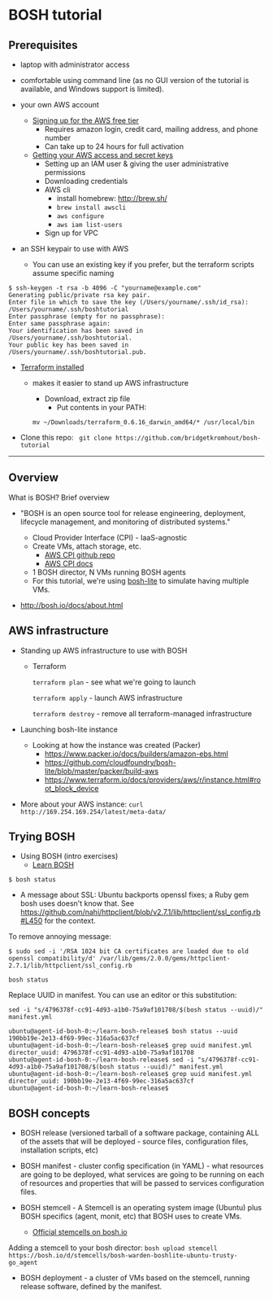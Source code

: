 # BOSH tutorial


## Prerequisites

* laptop with administrator access

* comfortable using command line (as no GUI version of the tutorial is available, and Windows support is limited).

* your own AWS account
  * [Signing up for the AWS free tier](https://aws.amazon.com/free/)
	* Requires amazon login, credit card, mailing address, and phone number
	* Can take up to 24 hours for full activation
  * [Getting your AWS access and secret keys](http://docs.aws.amazon.com/general/latest/gr/managing-aws-access-keys.html)
	* Setting up an IAM user & giving the user administrative permissions
	* Downloading credentials
	* AWS cli
		* install homebrew: http://brew.sh/
		* `brew install awscli`
		* `aws configure`
		* `aws iam list-users`
	* Sign up for VPC

* an SSH keypair to use with AWS
	* You can use an existing key if you prefer, but the terraform scripts assume specific naming
```
$ ssh-keygen -t rsa -b 4096 -C "yourname@example.com"
Generating public/private rsa key pair.
Enter file in which to save the key (/Users/yourname/.ssh/id_rsa): /Users/yourname/.ssh/boshtutorial
Enter passphrase (empty for no passphrase):
Enter same passphrase again:
Your identification has been saved in /Users/yourname/.ssh/boshtutorial.
Your public key has been saved in /Users/yourname/.ssh/boshtutorial.pub.
```

* [Terraform installed](https://www.terraform.io/downloads.html)
  * makes it easier to stand up AWS infrastructure
	* Download, extract zip file
        * Put contents in your PATH:

	`mv ~/Downloads/terraform_0.6.16_darwin_amd64/* /usr/local/bin`

* Clone this repo:
` git clone https://github.com/bridgetkromhout/bosh-tutorial`

----

## Overview

 What is BOSH? Brief overview
  * "BOSH is an open source tool for release engineering, deployment, lifecycle management, and monitoring of distributed systems."
	* Cloud Provider Interface (CPI) - IaaS-agnostic
	* Create VMs, attach storage, etc.
		* [AWS CPI github repo](https://github.com/cloudfoundry-incubator/bosh-aws-cpi-release)
		* [AWS CPI docs](https://bosh.io/docs/aws-cpi.html)
	* 1 BOSH director, N VMs running BOSH agents
	* For this tutorial, we're using [bosh-lite](https://github.com/cloudfoundry/bosh-lite) to simulate having multiple VMs.
	

  * http://bosh.io/docs/about.html

## AWS infrastructure

* Standing up AWS infrastructure to use with BOSH
  * Terraform

	`terraform plan` - see what we're going to launch

	`terraform apply` - launch AWS infrastructure

	`terraform destroy` - remove all terraform-managed infrastructure

* Launching bosh-lite instance

  * Looking at how the instance was created (Packer)
    * https://www.packer.io/docs/builders/amazon-ebs.html
    * https://github.com/cloudfoundry/bosh-lite/blob/master/packer/build-aws
    * https://www.terraform.io/docs/providers/aws/r/instance.html#root_block_device

* More about your AWS instance: `curl http://169.254.169.254/latest/meta-data/`

## Trying BOSH

* Using BOSH (intro exercises)
  * [Learn BOSH](http://mariash.github.io/learn-bosh/)

`$ bosh status`

* A message about SSL: Ubuntu backports openssl fixes; a Ruby gem bosh uses doesn't know that. See https://github.com/nahi/httpclient/blob/v2.7.1/lib/httpclient/ssl_config.rb#L450 for the context.

To remove annoying message:
```
$ sudo sed -i '/RSA 1024 bit CA certificates are loaded due to old openssl compatibility/d' /var/lib/gems/2.0.0/gems/httpclient-2.7.1/lib/httpclient/ssl_config.rb
```

```
bosh status
```




Replace UUID in manifest. You can use an editor or this substitution:
```
sed -i "s/4796378f-cc91-4d93-a1b0-75a9af101708/$(bosh status --uuid)/" manifest.yml
```

```
ubuntu@agent-id-bosh-0:~/learn-bosh-release$ bosh status --uuid
190bb19e-2e13-4f69-99ec-316a5ac637cf
ubuntu@agent-id-bosh-0:~/learn-bosh-release$ grep uuid manifest.yml
director_uuid: 4796378f-cc91-4d93-a1b0-75a9af101708
ubuntu@agent-id-bosh-0:~/learn-bosh-release$ sed -i "s/4796378f-cc91-4d93-a1b0-75a9af101708/$(bosh status --uuid)/" manifest.yml
ubuntu@agent-id-bosh-0:~/learn-bosh-release$ grep uuid manifest.yml
director_uuid: 190bb19e-2e13-4f69-99ec-316a5ac637cf
ubuntu@agent-id-bosh-0:~/learn-bosh-release$
```

## BOSH concepts


* BOSH release (versioned tarball of a software package, containing ALL of the assets that will be deployed - source files, configuration files, installation scripts, etc)

* BOSH manifest - cluster config specification (in YAML) - what resources are going to be deployed, what services are going to be running on each of resources and properties that will be passed to services configuration files.

* BOSH stemcell - A Stemcell is an operating system image (Ubuntu) plus BOSH specifics (agent, monit, etc) that BOSH uses to create VMs.
	* [Official stemcells on bosh.io](https://bosh.io/stemcells/)

Adding a stemcell to your bosh director:
`bosh upload stemcell https://bosh.io/d/stemcells/bosh-warden-boshlite-ubuntu-trusty-go_agent`

* BOSH deployment - a cluster of VMs based on the stemcell, running release software, defined by the manifest.


